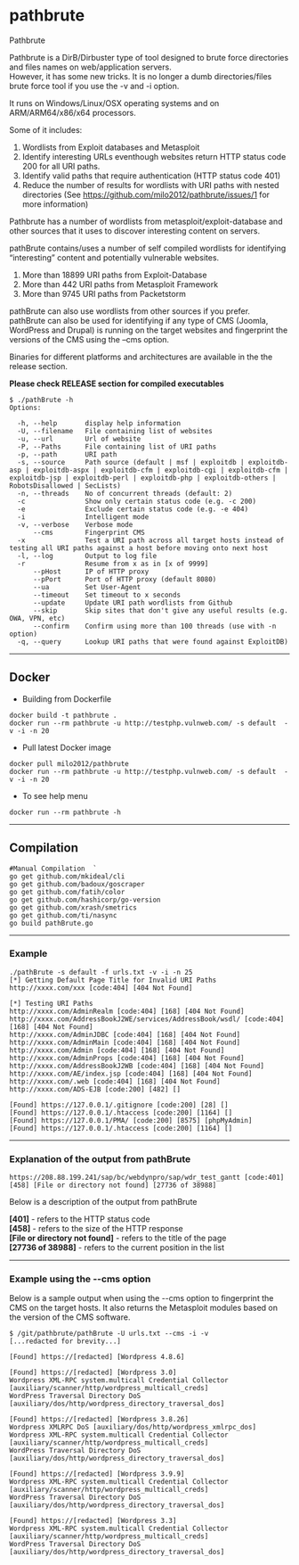 # pathbrute
Pathbrute  
  
Pathbrute is a DirB/Dirbuster type of tool designed to brute force directories and files names on web/application servers.  
However, it has some new tricks. It is no longer a dumb directories/files brute force tool if you use the -v and -i option.  
  
It runs on Windows/Linux/OSX operating systems and on ARM/ARM64/x86/x64 processors.  
    
Some of it includes:    
1) Wordlists from Exploit databases and Metasploit  
2) Identify interesting URLs eventhough websites return HTTP status code 200 for all URI paths.  
3) Identify valid  paths that require authentication (HTTP status code 401)  
4) Reduce the number of results for wordlists with URI paths with nested directories (See https://github.com/milo2012/pathbrute/issues/1 for more information)  
  
Pathbrute has a number of wordlists from metasploit/exploit-database and other sources that it uses to discover interesting content on servers.  
  
pathBrute contains/uses a number of self compiled wordlists for identifying “interesting” content and potentially vulnerable websites.
1) More than 18899 URI paths from Exploit-Database 
2) More than 442 URI paths from Metasploit Framework
3) More than 9745 URI paths from Packetstorm  
  
pathBrute can also use wordlists from other sources if you prefer.  
pathBrute can also be used for identifying if any type of CMS (Joomla, WordPress and Drupal) is running on the target websites and fingerprint the versions of the CMS using the –cms option.  
  
Binaries for different platforms and architectures are available in the the release section.  
 
**Please check RELEASE section for compiled executables**    
  
```
$ ./pathBrute -h
Options:

  -h, --help       display help information
  -U, --filename   File containing list of websites
  -u, --url        Url of website
  -P, --Paths      File containing list of URI paths
  -p, --path       URI path
  -s, --source     Path source (default | msf | exploitdb | exploitdb-asp | exploitdb-aspx | exploitdb-cfm | exploitdb-cgi | exploitdb-cfm | exploitdb-jsp | exploitdb-perl | exploitdb-php | exploitdb-others | RobotsDisallowed | SecLists)
  -n, --threads    No of concurrent threads (default: 2)
  -c               Show only certain status code (e.g. -c 200)
  -e               Exclude certain status code (e.g. -e 404)
  -i               Intelligent mode
  -v, --verbose    Verbose mode
      --cms        Fingerprint CMS
  -x               Test a URI path across all target hosts instead of testing all URI paths against a host before moving onto next host
  -l, --log        Output to log file
  -r               Resume from x as in [x of 9999]
      --pHost      IP of HTTP proxy
      --pPort      Port of HTTP proxy (default 8080)
      --ua         Set User-Agent
      --timeout    Set timeout to x seconds
      --update     Update URI path wordlists from Github
      --skip       Skip sites that don't give any useful results (e.g. OWA, VPN, etc)
      --confirm    Confirm using more than 100 threads (use with -n option)
  -q, --query      Lookup URI paths that were found against ExploitDB)
```
***
 
## Docker

- Building from Dockerfile

```
docker build -t pathbrute .
docker run --rm pathbrute -u http://testphp.vulnweb.com/ -s default  -v -i -n 20
```

- Pull latest Docker image

```
docker pull milo2012/pathbrute
docker run --rm pathbrute -u http://testphp.vulnweb.com/ -s default  -v -i -n 20
```

- To see help menu

```
docker run --rm pathbrute -h
```

***
    
## Compilation  
```
#Manual Compilation  `
go get github.com/mkideal/cli
go get github.com/badoux/goscraper
go get github.com/fatih/color
go get github.com/hashicorp/go-version
go get github.com/xrash/smetrics
go get github.com/ti/nasync
go build pathBrute.go  
```
***
  
### Example 
```
./pathBrute -s default -f urls.txt -v -i -n 25 
[*] Getting Default Page Title for Invalid URI Paths
http://xxxx.com/xxx [code:404] [404 Not Found]

[*] Testing URI Paths
http://xxxx.com/AdminRealm [code:404] [168] [404 Not Found]
http://xxxx.com/AddressBookJ2WE/services/AddressBook/wsdl/ [code:404] [168] [404 Not Found]
http://xxxx.com/AdminJDBC [code:404] [168] [404 Not Found]
http://xxxx.com/AdminMain [code:404] [168] [404 Not Found]
http://xxxx.com/Admin [code:404] [168] [404 Not Found]
http://xxxx.com/AdminProps [code:404] [168] [404 Not Found]
http://xxxx.com/AddressBookJ2WB [code:404] [168] [404 Not Found]
http://xxxx.com/AE/index.jsp [code:404] [168] [404 Not Found]
http://xxxx.com/.web [code:404] [168] [404 Not Found]
http://xxxx.com/ADS-EJB [code:200] [482] []

[Found] https://127.0.0.1/.gitignore [code:200] [28] []
[Found] https://127.0.0.1/.htaccess [code:200] [1164] []
[Found] https://127.0.0.1/PMA/ [code:200] [8575] [phpMyAdmin]
[Found] https://127.0.0.1/.htaccess [code:200] [1164] []
```
***
  
### Explanation of the output from pathBrute  
```
https://208.88.199.241/sap/bc/webdynpro/sap/wdr_test_gantt [code:401] [458] [File or directory not found] [27736 of 38988]
```
Below is a description of the output from pathBrute  
  
**[401]** - refers to the HTTP status code  
**[458]** - refers to the size of the HTTP response  
**[File or directory not found]** - refers to the title of the page  
**[27736 of 38988]** - refers to the current position in the list   
         
***
    
### Example using the --cms option  
Below is a sample output when using the --cms option to fingerprint the CMS on the target hosts.  It also returns the Metasploit modules based on the version of the CMS software.  
 
```
$ /git/pathbrute/pathBrute -U urls.txt --cms -i -v
[...redacted for brevity...]

[Found] https://[redacted] [Wordpress 4.8.6]

[Found] https://[redacted] [Wordpress 3.0]
Wordpress XML-RPC system.multicall Credential Collector [auxiliary/scanner/http/wordpress_multicall_creds]
WordPress Traversal Directory DoS [auxiliary/dos/http/wordpress_directory_traversal_dos]

[Found] https://[redacted] [Wordpress 3.8.26]
Wordpress XMLRPC DoS [auxiliary/dos/http/wordpress_xmlrpc_dos]
Wordpress XML-RPC system.multicall Credential Collector [auxiliary/scanner/http/wordpress_multicall_creds]
WordPress Traversal Directory DoS [auxiliary/dos/http/wordpress_directory_traversal_dos]

[Found] https://[redacted] [Wordpress 3.9.9]
Wordpress XML-RPC system.multicall Credential Collector [auxiliary/scanner/http/wordpress_multicall_creds]
WordPress Traversal Directory DoS [auxiliary/dos/http/wordpress_directory_traversal_dos]

[Found] https://[redacted] [Wordpress 3.3]
Wordpress XML-RPC system.multicall Credential Collector [auxiliary/scanner/http/wordpress_multicall_creds]
WordPress Traversal Directory DoS [auxiliary/dos/http/wordpress_directory_traversal_dos]
```


